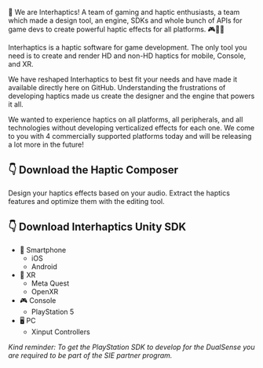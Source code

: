 👋 We are Interhaptics! A team of gaming and haptic enthusiasts, a team which made a design tool, an engine, SDKs and whole bunch of APIs for game devs to create powerful haptic effects for all platforms. 🎮📱🥽

Interhaptics is a haptic software for game development. The only tool you need is to create and render HD and non-HD haptics for mobile, Console, and XR.  

We have reshaped Interhaptics to best fit your needs and have made it available directly here on GitHub. Understanding the frustrations of developing haptics made us create the designer and the engine that powers it all.  

We wanted to experience haptics on all platforms, all peripherals, and all technologies without developing verticalized effects for each one. We come to you with 4 commercially supported platforms today and will be releasing a lot more in the future!  

 ## 👇 Download the Haptic Composer  

Design your haptics effects based on your audio. Extract the haptics features and optimize them with the editing tool.  

## 👇 Download Interhaptics Unity SDK  

+ 📱 Smartphone
  + iOS
  + Android
+ 🥽 XR
  + Meta Quest  
  + OpenXR 
+ 🎮 Console  
  + PlayStation 5 
+ 🖥️ PC   
  + Xinput Controllers
 
  
*Kind reminder: To get the PlayStation SDK to develop for the DualSense you are required to be part of the SIE partner program.*
